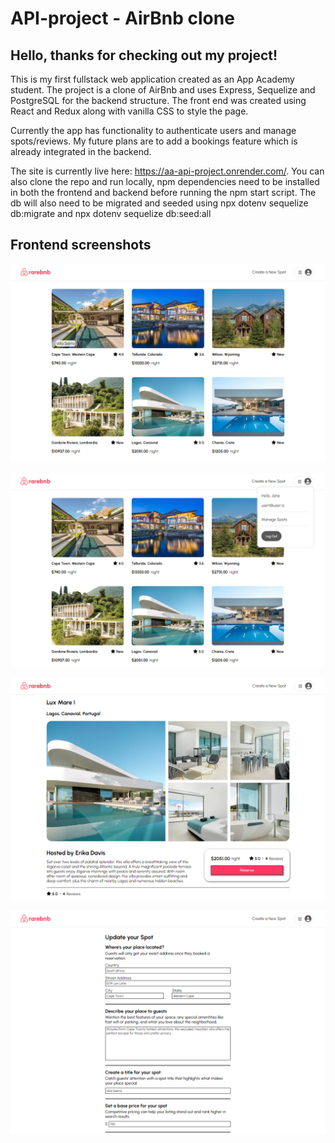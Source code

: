 # API-project - AirBnb clone

## Hello, thanks for checking out my project!

This is my first fullstack web application created as an App Academy student. The project is a clone of AirBnb and uses Express, Sequelize and PostgreSQL for the backend structure. The front end was created using React and Redux along with vanilla CSS to style the page. 

Currently the app has functionality to authenticate users and manage spots/reviews. My future plans are to add a bookings feature which is already integrated in the backend.

The site is currently live here: https://aa-api-project.onrender.com/. You can also clone the repo and run locally, npm dependencies need to be installed in both the frontend and backend before running the npm start script. The db will also need to be migrated and seeded using npx dotenv sequelize db:migrate and npx dotenv sequelize db:seed:all

## Frontend screenshots

![img01](Imgs/screenshot01.PNG)

![img02](Imgs/screenshot02.PNG)

![img03](Imgs/screenshot03.PNG)

![img04](Imgs/screenshot04.PNG)

